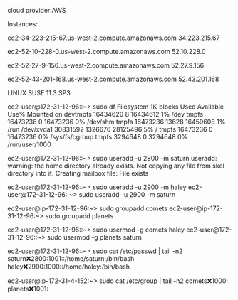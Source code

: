  cloud provider:AWS
 
Instances:

ec2-34-223-215-67.us-west-2.compute.amazonaws.com
34.223.215.67

ec2-52-10-228-0.us-west-2.compute.amazonaws.com
52.10.228.0               

ec2-52-27-9-156.us-west-2.compute.amazonaws.com
52.27.9.156

ec2-52-43-201-168.us-west-2.compute.amazonaws.com
52.43.201.168




LINUX SUSE 11.3 SP3

ec2-user@172-31-12-96::~> sudo df
Filesystem     1K-blocks    Used Available Use% Mounted on
devtmpfs        16434620       8  16434612   1% /dev
tmpfs           16473236       0  16473236   0% /dev/shm
tmpfs           16473236   13628  16459608   1% /run
/dev/xvda1      30831592 1326676  28125496   5% /
tmpfs           16473236       0  16473236   0% /sys/fs/cgroup
tmpfs            3294648       0   3294648   0% /run/user/1000




 ec2-user@172-31-12-96::~> sudo useradd -u 2800 -m saturn
useradd: warning: the home directory already exists.
Not copying any file from skel directory into it.
Creating mailbox file: File exists


ec2-user@172-31-12-96::~> sudo useradd -u 2900 -m haley
ec2-user@172-31-12-96::~> sudo useradd -u 2900 -m saturn


ec2-user@ip-172-31-12-96:~> sudo groupadd comets
ec2-user@ip-172-31-12-96:~> sudo groupadd planets





ec2-user@172-31-12-96::~> sudo usermod -g comets haley
ec2-user@172-31-12-96::~> sudo usermod -g planets saturn



ec2-user@172-31-12-96::~> sudo cat /etc/passwd | tail -n2
saturn:x:2800:1001::/home/saturn:/bin/bash
haley:x:2900:1000::/home/haley:/bin/bash


ec2-user@ip-172-31-4-152:~> sudo cat /etc/group | tail -n2
comets:x:1000:
planets:x:1001:





